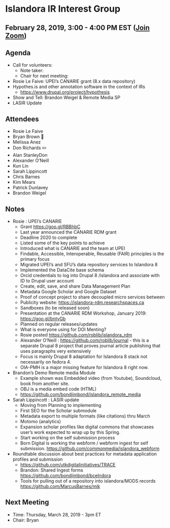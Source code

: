 # Islandora IR Interest Group
## February 28, 2019, 3:00 - 4:00 PM EST ([Join Zoom](https://zoom.us/j/526356143))

## Agenda
- Call for volunteers: 
  - Note taker: 
  - Chair for next meeting:
- Rosie Le Faive: UPEI’s CANARIE grant (8.x data repository)
- Hypothes.is and other annotation software in the context of IRs
  - https://www.drupal.org/project/hypothesis 
- Show and Tell: Brandon Weigel & Remote Media SP
- LASIR Update


## Attendees
- Rosie Le Faive
- Bryan Brown :chicken:
- Melissa Anez
- Don Richards :pencil2:
- Alan StanleyDon
- Alexander O’Neill
- Kun Lin
- Sarah Lippincott
- Chris Barnes
- Kim Mears
- Patrick Dunlavey
- Brandon Weigel

## Notes
- Rosie : UPEI’s CANARIE
  - Grant https://goo.gl/RBBhbC 
  - Last year announced the CANARIE RDM grant
  - Deadline 2020 to complete
  - Listed some of the key points to achieve
  - Introduced what is CANARIE and the team at UPEI
  - Findable, Accessible, Interoperable, Reusable (FAIR) principles is the primary focus
  - Migrated UPEI’s and SFU’s data repository services to Islandora 8
  - Implemented the DataCite base schema
  - Orcid credentials to log into Drupal 8 /islandora and associate with ID to Drupal user account
  - Create, edit, save, and share Data Management Plan 
  - Metadata Google Scholar and Google Dataset 
  - Proof of concept project to share decoupled micro services between
  - Publicity website: https://islandora-rdm.researchspaces.ca 
  - Sandboxes (to be released soon)
  - Presentation at the CANARIE RDM Workshop, January 2019: https://goo.gl/bntyGb 
  - Planned on regular releases/updates 
  - What is everyone using for DOI Menting?
  - Rosie posted https://github.com/roblib/islandora_rdm
  - Alexander O’Neill : https://github.com/roblib/journal - this is a separate Drupal 8 project that proves journal article publishing that uses paragraphs very extensively
  - Focus is mainly Drupal 8 adaptation for Islandora 8 stack not necessarily on fedora 4.
  - OIA-PMH is a major missing feature for Islandora 8 right now.
- Brandon’s Demo Remote media Module 
  - Example shown was Embedded video (from Youtube), Soundcloud, book from another site.
  - OBJ is a media embed code (HTML)
  - https://github.com/bondjimbond/islandora_remote_media
- Sarah Lippincott : LASIR update 
  - Moving from Planning to implementing
  - First SEO for the Scholar submodule
  - Metadata export to multiple formats (like citations) thru March
  - Motomo (analytics) 
  - Expansion scholar profiles like digital commons that showcases user’s work expected to wrap up by this Spring.
  - Start working on the self submission process
  - Born Digital is working the webform / webform ingest for self submission. https://github.com/commonmedia/islandora_webform 
- Roundtable discussion about best practices for metadata application profiles and submission
  - https://github.com/utkdigitalinitiatives/TRACE
  - Brandon: Shared Ingest forms https://github.com/bondjimbond/bcelndora
  - Tools for pulling out of a repository into islandora/MODS records https://github.com/MarcusBarnes/mik

## Next Meeting
* Time: Thursday, March 28, 2019 - 3pm ET
* Chair: Bryan
